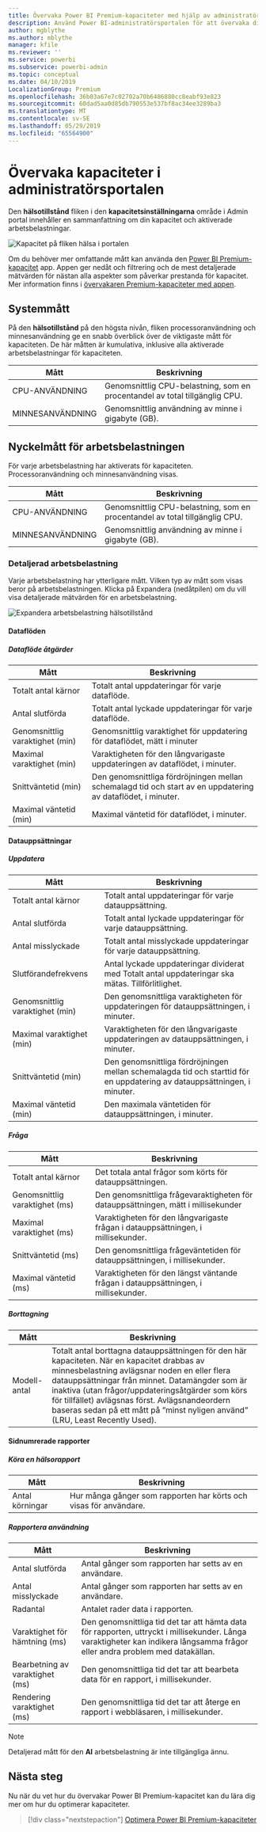 ```yaml
---
title: Övervaka Power BI Premium-kapaciteter med hjälp av administratörsportalen
description: Använd Power BI-administratörsportalen för att övervaka dina Premium-kapaciteter.
author: mgblythe
ms.author: mblythe
manager: kfile
ms.reviewer: ''
ms.service: powerbi
ms.subservice: powerbi-admin
ms.topic: conceptual
ms.date: 04/10/2019
LocalizationGroup: Premium
ms.openlocfilehash: 36b03a67e7c02702a70b6486880cc8eabf93e823
ms.sourcegitcommit: 60dad5aa0d85db790553e537bf8ac34ee3289ba3
ms.translationtype: MT
ms.contentlocale: sv-SE
ms.lasthandoff: 05/29/2019
ms.locfileid: "65564900"
---
```

# <a name="monitor-capacities-in-the-admin-portal"></a>Övervaka kapaciteter i administratörsportalen

Den **hälsotillstånd** fliken i den **kapacitetsinställningarna** område i Admin portal innehåller en sammanfattning om din kapacitet och aktiverade arbetsbelastningar.  

![Kapacitet på fliken hälsa i portalen](media/service-admin-premium-monitor-portal/admin-portal-health.png)

Om du behöver mer omfattande mått kan använda den [Power BI Premium-kapacitet](service-admin-premium-monitor-capacity.md) app. Appen ger nedåt och filtrering och de mest detaljerade mätvärden för nästan alla aspekter som påverkar prestanda för kapacitet. Mer information finns i [övervakaren Premium-kapaciteter med appen](service-admin-premium-monitor-capacity.md).

## <a name="system-metrics"></a>Systemmått

På den **hälsotillstånd** på den högsta nivån, fliken processoranvändning och minnesanvändning ge en snabb överblick över de viktigaste mått för kapaciteten. De här måtten är kumulativa, inklusive alla aktiverade arbetsbelastningar för kapaciteten.

| **Mått** | **Beskrivning** |
| --- | --- |
| CPU-ANVÄNDNING | Genomsnittlig CPU-belastning, som en procentandel av total tillgänglig CPU. |
| MINNESANVÄNDNING | Genomsnittlig användning av minne i gigabyte (GB).|

## <a name="workload-metrics"></a>Nyckelmått för arbetsbelastningen

För varje arbetsbelastning har aktiverats för kapaciteten. Processoranvändning och minnesanvändning visas.

| **Mått** | **Beskrivning** |
| --- | --- |
| CPU-ANVÄNDNING | Genomsnittlig CPU-belastning, som en procentandel av total tillgänglig CPU. |
| MINNESANVÄNDNING | Genomsnittlig användning av minne i gigabyte (GB).|

### <a name="detailed-workload-metrics"></a>Detaljerad arbetsbelastning

Varje arbetsbelastning har ytterligare mått. Vilken typ av mått som visas beror på arbetsbelastningen. Klicka på Expandera (nedåtpilen) om du vill visa detaljerade mätvärden för en arbetsbelastning.

![Expandera arbetsbelastning hälsotillstånd](media/service-admin-premium-monitor-portal/admin-portal-health-expand.png)

#### <a name="dataflows"></a>Dataflöden

##### <a name="dataflow-operations"></a>Dataflöde åtgärder

| **Mått** | **Beskrivning** |
| --- | --- |
| Totalt antal kärnor | Totalt antal uppdateringar för varje dataflöde. |
| Antal slutförda | Totalt antal lyckade uppdateringar för varje dataflöde.|
| Genomsnittlig varaktighet (min) | Genomsnittlig varaktighet för uppdatering för dataflödet, mätt i minuter |
| Maximal varaktighet (min) | Varaktigheten för den långvarigaste uppdateringen av dataflödet, i minuter. |
| Snittväntetid (min) | Den genomsnittliga fördröjningen mellan schemalagd tid och start av en uppdatering av dataflödet, i minuter. |
| Maximal väntetid (min) | Maximal väntetid för dataflödet, i minuter.  |

#### <a name="datasets"></a>Datauppsättningar

##### <a name="refresh"></a>Uppdatera

| **Mått** | **Beskrivning** |
| --- | --- |
| Totalt antal kärnor | Totalt antal uppdateringar för varje datauppsättning. |
| Antal slutförda | Totalt antal lyckade uppdateringar för varje datauppsättning. |
| Antal misslyckade | Totalt antal misslyckade uppdateringar för varje datauppsättning. |
| Slutförandefrekvens  | Antal lyckade uppdateringar dividerat med Totalt antal uppdateringar ska mätas. Tillförlitlighet. |
| Genomsnittlig varaktighet (min) | Den genomsnittliga varaktigheten för uppdateringen för datauppsättningen, i minuter.  |
| Maximal varaktighet (min) | Varaktigheten för den långvarigaste uppdateringen av datauppsättningen, i minuter. |
| Snittväntetid (min) | Den genomsnittliga fördröjningen mellan schemalagda tid och starttid för en uppdatering av datauppsättningen, i minuter. |
| Maximal väntetid (min) | Den maximala väntetiden för datauppsättningen, i minuter. |

##### <a name="query"></a>Fråga

| **Mått** | **Beskrivning** |
| --- | --- |
| Totalt antal kärnor | Det totala antal frågor som körts för datauppsättningen. |
| Genomsnittlig varaktighet (ms) |Den genomsnittliga frågevaraktigheten för datauppsättningen, mätt i millisekunder|
| Maximal varaktighet (ms) |Varaktigheten för den långvarigaste frågan i datauppsättningen, i millisekunder. |
| Snittväntetid (ms) |Den genomsnittliga frågeväntetiden för datauppsättningen, i millisekunder. |
| Maximal väntetid (ms) |Varaktigheten för den längst väntande frågan i datauppsättningen, i millisekunder. |

##### <a name="eviction"></a>Borttagning

| **Mått** | **Beskrivning** |
| --- | --- |
| Modell-antal | Totalt antal borttagna datauppsättningen för den här kapaciteten. När en kapacitet drabbas av minnesbelastning avlägsnar noden en eller flera datauppsättningar från minnet. Datamängder som är inaktiva (utan frågor/uppdateringsåtgärder som körs för tillfället) avlägsnas först. Avlägsnandeordern baseras sedan på ett mått på ”minst nyligen använd” (LRU, Least Recently Used). |

#### <a name="paginated-reports"></a>Sidnumrerade rapporter

##### <a name="report-execution"></a>Köra en hälsorapport

| **Mått** | **Beskrivning** |
| --- | --- |
| Antal körningar  | Hur många gånger som rapporten har körts och visas för användare.|

##### <a name="report-usage"></a>Rapportera användning

| **Mått** | **Beskrivning** |
| --- | --- |
| Antal slutförda | Antal gånger som rapporten har setts av en användare. |
| Antal misslyckade |Antal gånger som rapporten har setts av en användare.|
| Radantal |Antalet rader data i rapporten. |
| Varaktighet för hämtning (ms) |Den genomsnittliga tid det tar att hämta data för rapporten, uttryckt i millisekunder. Långa varaktigheter kan indikera långsamma frågor eller andra problem med datakällan.  |
| Bearbetning av varaktighet (ms) |Den genomsnittliga tid det tar att bearbeta data för en rapport, i millisekunder. |
| Rendering varaktighet (ms) |Den genomsnittliga tid det tar att återge en rapport i webbläsaren, i millisekunder. |

> [!NOTE]
> Detaljerad mått för den **AI** arbetsbelastning är inte tillgängliga ännu.

## <a name="next-steps"></a>Nästa steg

Nu när du vet hur du övervakar Power BI Premium-kapacitet kan du lära dig mer om hur du optimerar kapaciteter.

> [!div class="nextstepaction"]
> [Optimera Power BI Premium-kapaciteter](service-premium-capacity-optimize.md)
